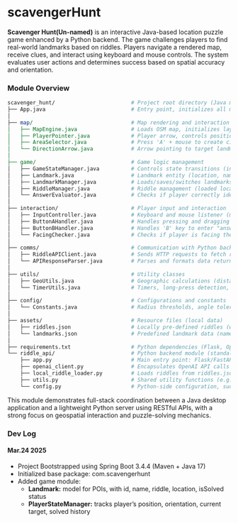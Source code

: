 # scavengerHunt

**Scavenger Hunt(Un-named)** is an interactive Java-based location puzzle game enhanced by a Python backend. The game challenges players to find real-world landmarks based on riddles. Players navigate a rendered map, receive clues, and interact using keyboard and mouse controls. The system evaluates user actions and determines success based on spatial accuracy and orientation.

### Module Overview

```perl
scavenger_hunt/                        # Project root directory (Java main program)
├── App.java                           # Entry point, initializes all modules
│
├── map/                               # Map rendering and interaction
│   ├── MapEngine.java                 # Loads OSM map, initializes layers
│   ├── PlayerPointer.java             # Player arrow, controls position/orientation/movement
│   ├── AreaSelector.java              # Press 'A' + mouse to create circular area (search zone)
│   └── DirectionArrow.java            # Arrow pointing to target landmark (navigation guide)
│
├── game/                              # Game logic management
│   ├── GameStateManager.java          # Controls state transitions (init, puzzle, success, end)
│   ├── Landmark.java                  # Landmark entity (location, name, riddle, etc.)
│   ├── LandmarkManager.java           # Loads/saves/switches landmarks (including random target selection)
│   ├── RiddleManager.java             # Riddle management (loaded locally or from Python)
│   └── AnswerEvaluator.java           # Checks if player correctly identifies the landmark (angle + distance + interaction)
│
├── interaction/                       # Player input and interaction
│   ├── InputController.java           # Keyboard and mouse listener (movement, button operations, etc.)
│   ├── ButtonAHandler.java            # Handles pressing and dragging with 'A' to create search area
│   ├── ButtonBHandler.java            # Handles 'B' key to enter "answering" phase
│   └── FacingChecker.java             # Checks if player is facing the target landmark (angle tolerance)
│
├── comms/                             # Communication with Python backend
│   ├── RiddleAPIClient.java           # Sends HTTP requests to fetch riddles
│   └── APIResponseParser.java         # Parses and formats data returned from Python (JSON)
│
├── utils/                             # Utility classes
│   ├── GeoUtils.java                  # Geographic calculations (distance, angle)
│   └── TimerUtils.java                # Timers, long-press detection, etc.
│
├── config/                            # Configurations and constants
│   └── Constants.java                 # Radius thresholds, angle tolerance, API endpoints, etc.
│
├── assets/                            # Resource files (local data)
│   ├── riddles.json                   # Locally pre-defined riddles (with landmark name and riddle text)
│   └── landmarks.json                 # Predefined landmark data (name and coordinates)
│
├── requirements.txt                   # Python dependencies (Flask, OpenAI, etc.)
└── riddle_api/                        # Python backend module (standalone service)
    ├── app.py                         # Main entry point: Flask/FastAPI service
    ├── openai_client.py               # Encapsulates OpenAI API calls
    ├── local_riddle_loader.py         # Loads riddles from riddles.json (MVP)
    ├── utils.py                       # Shared utility functions (e.g. prompt templates)
    └── config.py                      # Python-side configuration, such as API keys
```

This module demonstrates full-stack coordination between a Java desktop application and a lightweight Python server using RESTful APIs, with a strong focus on geospatial interaction and puzzle-solving mechanics.


### Dev Log

#### Mar.24 2025

- Project Bootstrapped using Spring Boot 3.4.4 (Maven + Java 17)
- Initialized base package: com.scavengerhunt
- Added game module:
    - **Landmark:** model for POIs, with id, name, riddle, location, isSolved status
    - **PlayerStateManager:** tracks player’s position, orientation, current target, solved history